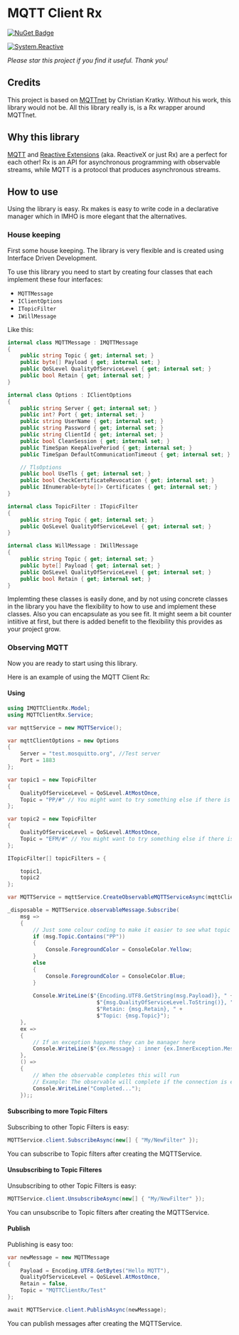 # MQTT Client Rx

[![NuGet Badge](https://buildstats.info/nuget/MQTTClientRx)](https://www.nuget.org/packages/MQTTClientRx)

[![System.Reactive](http://img.shields.io/badge/Rx-v3.1.1-ff69b4.svg)](http://reactivex.io/) 

*Please star this project if you find it useful. Thank you!*

## Credits
This project is based on [MQTTnet](https://github.com/chkr1011/MQTTnet) by Christian Kratky. Without his work, this library would not be. All this library really is, is a Rx wrapper around MQTTnet. 

## Why this library
[MQTT](http://mqtt.org/) and [Reactive Extensions](http://reactivex.io/) (aka. ReactiveX or just Rx) are a perfect for each other! Rx is an API for asynchronous programming
with observable streams, while MQTT is a protocol that produces asynchronous streams.

## How to use
Using the library is easy. Rx makes is easy to write code in a declarative manager which in IMHO is more elegant that the alternatives. 


### House keeping
First some house keeping. The library is very flexible and is created using Interface Driven Development. 

To use this library you need to start by creating four classes that each implement these four interfaces: 
- `MQTTMessage`
- `IClientOptions`
- `ITopicFilter`
- `IWillMessage`

Like this:
```csharp
internal class MQTTMessage : IMQTTMessage
{
    public string Topic { get; internal set; }
    public byte[] Payload { get; internal set; }
    public QoSLevel QualityOfServiceLevel { get; internal set; }
    public bool Retain { get; internal set; }
}
```

```csharp
internal class Options : IClientOptions
{
    public string Server { get; internal set; }
    public int? Port { get; internal set; }
    public string UserName { get; internal set; }
    public string Password { get; internal set; }
    public string ClientId { get; internal set; }
    public bool CleanSession { get; internal set; }
    public TimeSpan KeepAlivePeriod { get; internal set; }
    public TimeSpan DefaultCommunicationTimeout { get; internal set; }

	// TlsOptions
    public bool UseTls { get; internal set; }
    public bool CheckCertificateRevocation { get; internal set; }
    public IEnumerable<byte[]> Certificates { get; internal set; }
}
```

```csharp
internal class TopicFilter : ITopicFilter
{
    public string Topic { get; internal set; }
    public QoSLevel QualityOfServiceLevel { get; internal set; }
}
```

```csharp
internal class WillMessage : IWillMessage
{
    public string Topic { get; internal set; }
    public byte[] Payload { get; internal set; }
    public QoSLevel QualityOfServiceLevel { get; internal set; }
    public bool Retain { get; internal set; }
}
```
Implemting these classes is easily done, and by not using concrete classes in the library you have the flexibility to how to use and implement these classes. Also you can encapsulate as you see fit. It might seem a bit counter intiitive at first, but there is added benefit to the flexibility this provides as your project grow.

### Observing MQTT
Now you are ready to start using this library.

Here is an example of using the MQTT Client Rx:
#### Using
```csharp
using IMQTTClientRx.Model;
using MQTTClientRx.Service;
```

```csharp
var mqttService = new MQTTService();

var mqttClientOptions = new Options
{
    Server = "test.mosquitto.org", //Test server
    Port = 1883
};

var topic1 = new TopicFilter
{
    QualityOfServiceLevel = QoSLevel.AtMostOnce,
    Topic = "PP/#" // You might want to try something else if there is nothing is published to this topic in the test server at the time of testing this.
};

var topic2 = new TopicFilter
{
    QualityOfServiceLevel = QoSLevel.AtMostOnce,
    Topic = "EFM/#" // You might want to try something else if there is nothing is published to this topic in the test server at the time of testing this.
};

ITopicFilter[] topicFilters = {

    topic1,
    topic2
};

var MQTTService = mqttService.CreateObservableMQTTServiceAsync(mqttClientOptions, topicFilters); //The topic filters are optional

_disposable = MQTTService.observableMessage.Subscribe(
    msg =>
    {
        // Just some colour coding to make it easier to see what topic is what
        if (msg.Topic.Contains("PP"))
        {
            Console.ForegroundColor = ConsoleColor.Yellow;
        }
        else
        {
            Console.ForegroundColor = ConsoleColor.Blue;
        }
        
        Console.WriteLine($"{Encoding.UTF8.GetString(msg.Payload)}, " +
                            $"{msg.QualityOfServiceLevel.ToString()}, " +
                            $"Retain: {msg.Retain}, " +
                            $"Topic: {msg.Topic}");
    },
    ex =>
    {
        // If an exception happens they can be manager here
        Console.WriteLine($"{ex.Message} : inner {ex.InnerException.Message}");
    },
    () =>
    {
        // When the observable completes this will run
        // Example: The observable will complete if the connection is ended by the serter
        Console.WriteLine("Completed...");
    });;
```
#### Subscribing to more Topic Filters

Subscribing to other Topic Filters is easy:
```csharp
MQTTService.client.SubscribeAsync(new[] { "My/NewFilter" });
```
You can subscribe to Topic filters after creating the MQTTService.
#### Unsubscribing to Topic Filteres
Unsubscribing to other Topic Filters is easy:
```csharp
MQTTService.client.UnsubscribeAsync(new[] { "My/NewFilter" });
```
You can unsubscribe to Topic filters after creating the MQTTService.
#### Publish
Publishing is easy too:
```csharp
var newMessage = new MQTTMessage
{
    Payload = Encoding.UTF8.GetBytes("Hello MQTT"),
    QualityOfServiceLevel = QoSLevel.AtMostOnce,
    Retain = false,
    Topic = "MQTTClientRx/Test"
};

await MQTTService.client.PublishAsync(newMessage);
```
You can publish messages after creating the MQTTService.
